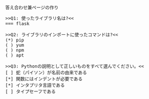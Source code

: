 答え合わせ兼ページの作り

<pre>
>>Q1: 使ったライブラリ名は?<<
=== flask

>>Q2: ライブラリのインポートに使ったコマンドは?<<
(*) pip
( ) yum
( ) npm
( ) apt

>>Q3: Pythonの説明として正しいものをすべて選んでください。<<
[ ] 蛇（パイソン）が名前の由来である
[*] 関数にはインデントが必要である
[*] インタプリタ言語である
[ ] タイプセーフである
</pre>